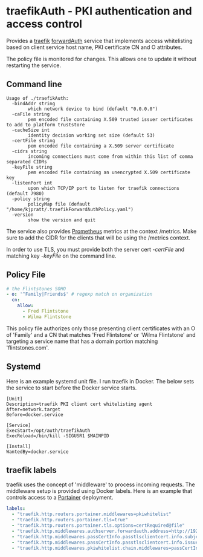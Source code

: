 # traefikAuth - PKI authentication and access control

Provides a [traefik](https://github.com/traefik/traefik)
[forwardAuth](https://doc.traefik.io/traefik/middlewares/http/forwardauth/)
service that implements access whitelisting based on client service host name, PKI certificate CN and O
attributes.

The policy file is monitored for changes. This allows one to update it without restarting the service.

## Command line

```
Usage of ./traefikAuth:
  -bindAddr string
        which network device to bind (default "0.0.0.0")
  -caFile string
        pem encoded file containing X.509 trusted issuer certificates to add to platform truststore
  -cacheSize int
        identity decision working set size (default 53)
  -certFile string
        pem encoded file containing a X.509 server certificate
  -cidrs string
        incoming connections must come from within this list of comma separated CIDRs
  -keyFile string
        pem encoded file containing an unencrypted X.509 certificate key
  -listenPort int
        upon which TCP/IP port to listen for traefik connections (default 7980)
  -policy string
        policyMap file (default "/home/kjpratt/.traefikForwardAuthPolicy.yaml")
  -version
        show the version and quit
```

The service also provides [Prometheus](https://prometheus.io/) metrics at the context /metrics. Make sure to add the
CIDR for the clients
that will be using the /metrics context.

In order to use TLS, you must provide both the server cert *-certFile* and matching key *-keyFile* on the command
line.

## Policy File

```yaml
# the Flintstones SOHO
- o: '^Family|Friends$' # regexp match on organization
  cn:
    allow:
      - Fred Flintstone
      - Wilma Flintstone
```

This policy file authorizes only those presenting client certificates with an O of 'Family' and a CN that matches
'Fred Flintstone' or 'Wilma Flintstone' and targeting a service name that has a domain portion matching
'flintstones.com'.

## Systemd

Here is an example systemd unit file. I run traefik in Docker. The below sets the service to start
before the Docker service starts.

```unit file (systemd)
[Unit]
Description=traefik PKI client cert whitelisting agent
After=network.target
Before=docker.service

[Service]
ExecStart=/opt/auth/traefikAuth
ExecReload=/bin/kill -SIGUSR1 $MAINPID

[Install]
WantedBy=docker.service
```

## traefik labels

traefik uses the concept of 'middleware' to process incoming requests. The middleware setup is provided using Docker
labels.
Here is an example that controls access to a [Portainer](https://www.portainer.io/) deployment.

```yaml
labels:
  - "traefik.http.routers.portainer.middlewares=pkiwhitelist"
  - "traefik.http.routers.portainer.tls=true"
  - "traefik.http.routers.portainer.tls.options=certRequired@file"
  - "traefik.http.middlewares.authserver.forwardauth.address=http://192.168.10.99:7980"
  - "traefik.http.middlewares.passCertInfo.passtlsclientcert.info.subject.commonName=true"
  - "traefik.http.middlewares.passCertInfo.passtlsclientcert.info.issuer.organization=true"
  - "traefik.http.middlewares.pkiwhitelist.chain.middlewares=passCertInfo,authserver"
```
